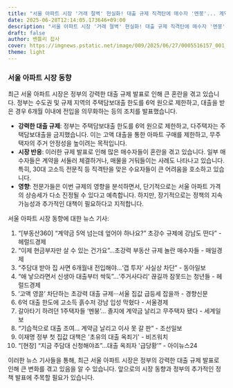 ```yaml
---
title: "서울 아파트 시장 '거래 절벽' 현실화! 대출 규제 직격탄에 매수자 '멘붕'... 계약금 날리고 무주택자 된 1주택자들"
date: 2025-06-28T12:14:05.173646+09:00
description: "서울 아파트 시장 '거래 절벽' 현실화! 대출 규제 직격탄에 매수자 '멘붕'... 계약금 날리고 무주택자 된 1주택자들"
draft: false
author: 벤틀리 집사
cover: https://imgnews.pstatic.net/image/009/2025/06/27/0005516157_001_20250627201408253.jpg
theme: light
---
```


### 서울 아파트 시장 동향

최근 서울 아파트 시장은 정부의 강력한 대출 규제 발표로 인해 큰 혼란을 겪고 있습니다. 정부는 수도권 및 규제 지역의 주택담보대출 한도를 6억 원으로 제한하고, 대출을 받은 경우 6개월 이내에 전입을 의무화하는 등의 조치를 발표했습니다.

*   **강력한 대출 규제**: 정부는 주택담보대출 한도를 6억 원으로 제한하고, 다주택자는 주택담보대출을 금지했습니다. 이는 고액 대출을 통한 아파트 구매를 제한하고, 무주택자의 주거 안정성을 높이려는 목적입니다.
*   **시장 반응**: 이러한 규제 발표로 인해 많은 매수자들이 혼란을 겪고 있습니다. 일부 매수자들은 계약을 서둘러 체결하거나, 매물을 거둬들이는 사례도 나타나고 있습니다. 특히, 30대 고소득 전문직 등 직격탄을 맞은 수요자들이 큰 어려움을 호소하고 있습니다.
*   **영향**: 전문가들은 이번 규제의 영향을 분석하면서, 단기적으로는 서울 아파트 가격의 상승세가 다소 진정될 수 있다고 예측합니다. 하지만, 장기적으로는 정책의 지속 가능성과 추가적인 대책이 필요하다고 지적합니다.

서울 아파트 시장 동향에 대한 뉴스 기사:

1.  “[부동산360] “계약금 5억 넘는데 엎어야 하나요?” 초강수 규제에 강남도 떤다” - 헤럴드경제
2.  “이제 현금부자만 살 수 있는 건가요”...초강력 부동산 규제 놀란 매수자들 - 매일경제
3.  “주담대 받아 집 사면 6개월내 전입해야…‘갭 투자’ 사실상 차단” - 동아일보
4.  “애 낳으라면서 신생아 대출부터 싹둑”…‘주거사다리’ 끊길까 잠못드는 청년들 - 헤럴드경제
5.  ‘고액 영끌’ 차단하는 초강력 대출 규제···서울 집값 급등세 잡을까 - 경향신문
6.  6억 대출 한도에 고소득 흙수저 강남 입성 막혔다 - 서울경제
7.  갈아타기 하려던 1주택자들 ‘멘붕’… 졸지에 계약금 날리고 무주택자 됐다 - 세계일보
8.  “기습적으로 대출 조여… 계약금 날리고 이사 못 갈 판” - 조선일보
9.  이재명 정부 첫 집값 대책은 '초유의 대출 옥죄기' - 비즈워치
10. “[현장] “지금 주담대 신청해야죠”…대출 옥죄자 '급당황'” - 아이뉴스24

이러한 뉴스 기사들을 통해, 최근 서울 아파트 시장은 정부의 강력한 대출 규제 발표로 인해 큰 변화를 겪고 있음을 알 수 있습니다. 앞으로의 시장 동향과 정부의 추가적인 정책 발표에 주목할 필요가 있습니다.